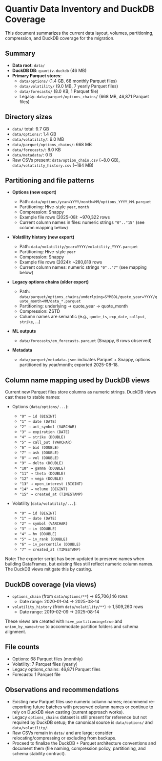# Quantiv Data Inventory and DuckDB Coverage

This document summarizes the current data layout, volumes, partitioning, compression, and DuckDB coverage for the migration.

## Summary
- **Data root**: `data/`
- **DuckDB DB**: `quantiv.duckdb` (46 MB)
- **Primary Parquet stores**:
  - `data/options/` (1.4 GB, 68 monthly Parquet files)
  - `data/volatility/` (9.0 MB, 7 yearly Parquet files)
  - `data/forecasts/` (8.0 KB, 1 Parquet file)
  - Legacy: `data/parquet/options_chains/` (668 MB, 46,871 Parquet files)

## Directory sizes
- `data/` total: 9.7 GB
- `data/options/`: 1.4 GB
- `data/volatility/`: 9.0 MB
- `data/parquet/options_chains/`: 668 MB
- `data/forecasts/`: 8.0 KB
- `data/metadata/`: 0 B
- Raw CSVs present: `data/option_chain.csv` (~8.0 GB), `data/volatility_history.csv` (~184 MB)

## Partitioning and file patterns
- **Options (new export)**
  - Path: `data/options/year=YYYY/month=MM/options_YYYY_MM.parquet`
  - Partitioning: Hive-style `year`, `month`
  - Compression: Snappy
  - Example file rows (2025-08): ~970,322 rows
  - Current column names in files: numeric strings `"0".."15"` (see column mapping below)

- **Volatility history (new export)**
  - Path: `data/volatility/year=YYYY/volatility_YYYY.parquet`
  - Partitioning: Hive-style `year`
  - Compression: Snappy
  - Example file rows (2024): ~280,818 rows
  - Current column names: numeric strings `"0".."7"` (see mapping below)

- **Legacy options chains (older export)**
  - Path: `data/parquet/options_chains/underlying=SYMBOL/quote_year=YYYY/quote_month=MM/data_*.parquet`
  - Partitioning: underlying → quote_year → quote_month
  - Compression: ZSTD
  - Column names are semantic (e.g., `quote_ts`, `exp_date`, `callput`, `strike`, ...)

- **ML outputs**
  - `data/forecasts/em_forecasts.parquet` (Snappy, 6 rows observed)

- **Metadata**
  - `data/parquet/metadata.json` indicates Parquet + Snappy, options partitioned by year/month; exported 2025-08-18.

## Column name mapping used by DuckDB views
Current new Parquet files store columns as numeric strings. DuckDB views cast these to stable names:

- Options (`data/options/...`):
  - `"0" → id (BIGINT)`
  - `"1" → date (DATE)`
  - `"2" → act_symbol (VARCHAR)`
  - `"3" → expiration (DATE)`
  - `"4" → strike (DOUBLE)`
  - `"5" → call_put (VARCHAR)`
  - `"6" → bid (DOUBLE)`
  - `"7" → ask (DOUBLE)`
  - `"8" → vol (DOUBLE)`
  - `"9" → delta (DOUBLE)`
  - `"10" → gamma (DOUBLE)`
  - `"11" → theta (DOUBLE)`
  - `"12" → vega (DOUBLE)`
  - `"13" → open_interest (BIGINT)`
  - `"14" → volume (BIGINT)`
  - `"15" → created_at (TIMESTAMP)`

- Volatility (`data/volatility/...`):
  - `"0" → id (BIGINT)`
  - `"1" → date (DATE)`
  - `"2" → symbol (VARCHAR)`
  - `"3" → iv (DOUBLE)`
  - `"4" → hv (DOUBLE)`
  - `"5" → iv_rank (DOUBLE)`
  - `"6" → iv_percentile (DOUBLE)`
  - `"7" → created_at (TIMESTAMP)`

Note: The exporter script has been updated to preserve names when building DataFrames, but existing files still reflect numeric column names. The DuckDB views mitigate this by casting.

## DuckDB coverage (via views)
- `options_chain` (from `data/options/**`) → 85,706,146 rows
  - Date range: 2020-01-04 → 2025-08-14
- `volatility_history` (from `data/volatility/**`) → 1,509,260 rows
  - Date range: 2019-02-09 → 2025-08-14

These views are created with `hive_partitioning=true` and `union_by_name=true` to accommodate partition folders and schema alignment.

## File counts
- Options: 68 Parquet files (monthly)
- Volatility: 7 Parquet files (yearly)
- Legacy options_chains: 46,871 Parquet files
- Forecasts: 1 Parquet file

## Observations and recommendations
- Existing new Parquet files use numeric column names; recommend re-exporting future batches with preserved column names or continue to rely on DuckDB view casting (current approach works).
- Legacy `options_chains` dataset is still present for reference but not required by DuckDB setup; the canonical source is `data/options/` and `data/volatility/`.
- Raw CSVs remain in `data/` and are large; consider relocating/compressing or excluding from backups.
- Proceed to finalize the DuckDB + Parquet architecture conventions and document them (file naming, compression policy, partitioning, and schema stability contract).
